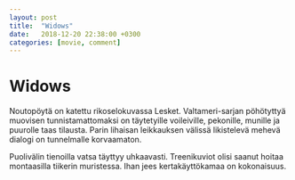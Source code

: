 ```yaml
---
layout: post
title:  "Widows"
date:   2018-12-20 22:38:00 +0300
categories: [movie, comment]
---
```


# Widows

Noutopöytä on katettu rikoselokuvassa Lesket. Valtameri-sarjan pöhötyttyä muovisen tunnistamattomaksi on täytetyille voileiville, pekonille, munille ja puurolle taas tilausta. Parin lihaisan leikkauksen välissä likistelevä mehevä dialogi on tunnelmalle korvaamaton.

Puolivälin tienoilla vatsa täyttyy uhkaavasti. Treenikuviot olisi saanut hoitaa montaasilla tiikerin muristessa. Ihan jees kertakäyttökamaa on kokonaisuus.

[//]: # "https://www.imdb.com/title/tt4218572/"